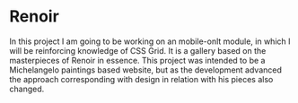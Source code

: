 # Renoir
In this project I am going to be working on an mobile-onlt module, in which I will be reinforcing knowledge of CSS Grid. It is a gallery based on the masterpieces of Renoir in essence.
This project was intended to be a Michelangelo paintings based website, but as the development advanced the approach corresponding with design in relation with his pieces also changed.
